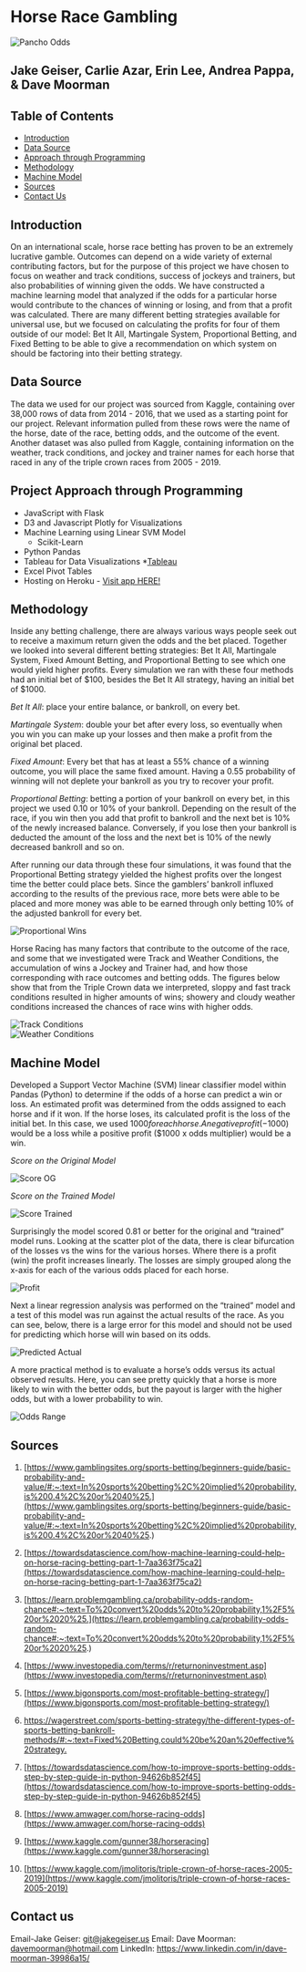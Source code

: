 # Horse Race Gambling

![Pancho Odds](static/images/ponchofood.jpg)

## Jake Geiser, Carlie Azar, Erin Lee, Andrea Pappa, & Dave Moorman

## Table of Contents
- [Introduction](#introduction)
- [Data Source](#data-source)
- [Approach through Programming](#project-approach-through-programming)
- [Methodology](#methodology)
- [Machine Model](#machine-model)
- [Sources](#sources)
- [Contact Us](#contact-us)


## Introduction
On an international scale, horse race betting has proven to be an extremely lucrative gamble. Outcomes can depend on a wide variety of external contributing factors, but for the purpose of this project we have chosen to focus on weather and track conditions, success of jockeys and trainers, but also probabilities of winning given the odds. We have constructed a machine learning model that analyzed if the odds for a particular horse would contribute to the chances of winning or losing, and from that a profit was calculated. There are many different betting strategies available for universal use, but we focused on calculating the profits for four of them outside of our model: Bet It All, Martingale System, Proportional Betting, and Fixed Betting to be able to give a recommendation on which system on should be factoring into their betting strategy.

## Data Source
The data we used for our project was sourced from Kaggle, containing over 38,000 rows of data from 2014 - 2016, that we used as a starting point for our project. Relevant information pulled from these rows were the name of the horse, date of the race, betting odds, and the outcome of the event. 
Another dataset was also pulled from Kaggle, containing information on the weather, track conditions, and jockey and trainer names for each horse that raced in any of the triple crown races from 2005 - 2019.

## Project Approach through Programming
* JavaScript with Flask
* D3 and Javascript Plotly for Visualizations
* Machine Learning using Linear SVM Model
  * Scikit-Learn
* Python Pandas
* Tableau for Data Visualizations
   *[Tableau](https://public.tableau.com/profile/david.moorman#!/vizhome/HorseRacingOddsBetting/OddsforBestChancetoWin?publish=yes)   
* Excel Pivot Tables
* Hosting on Heroku - <a href=https://final-jockey.herokuapp.com>Visit app HERE!</a>

## Methodology
Inside any betting challenge, there are always various ways people seek out to receive a maximum return given the odds and the bet placed. Together we looked into several different betting strategies: Bet It All, Martingale System, Fixed Amount Betting, and Proportional Betting to see which one would yield higher profits. Every simulation we ran with these four methods had an initial bet of $100, besides the Bet It All strategy, having an initial bet of $1000.

*Bet It All*: place your entire balance, or bankroll, on every bet.

*Martingale System*: double your bet after every loss, so eventually when you win you can make up your losses and then make a profit from the original bet placed.

*Fixed Amount*: Every bet that has at least a 55% chance of a winning outcome, you will place the same fixed amount. Having a 0.55 probability of winning will not deplete your bankroll as you try to recover your profit. 

*Proportional Betting*: betting a portion of your bankroll on every bet, in this project we used 0.10 or 10% of your bankroll. Depending on the result of the race, if you win then you add that profit to bankroll and the next bet is 10% of the newly increased balance. Conversely, if you lose then your bankroll is deducted the amount of the loss and the next bet is 10% of the newly decreased bankroll and so on. 

After running our data through these four simulations, it was found that the Proportional Betting strategy yielded the highest profits over the longest time the better could place bets. Since the gamblers’ bankroll influxed according to the results of the previous race, more bets were able to be placed and more money was able to be earned through only betting 10% of the adjusted bankroll for every bet.

![Proportional Wins](static/images/proportionalwin.png)

Horse Racing has many factors that contribute to the outcome of the race, and some that we investigated were Track and Weather Conditions, the accumulation of wins a Jockey and Trainer had, and how those corresponding with race outcomes and betting odds. The figures below show that from the Triple Crown data we interpreted, sloppy and fast track conditions resulted in higher amounts of wins; showery and cloudy weather conditions increased the chances of race wins with higher odds. 

![Track Conditions](static/images/Sheet7.png)  
![Weather Conditions](static/images/Sheet6.png)
  
## Machine Model
Developed a Support Vector Machine (SVM) linear classifier model within Pandas (Python) to determine if the odds of a horse can predict a win or loss.  An estimated profit was determined from the odds assigned to each horse and if it won.  If the horse loses, its calculated profit is the loss of the initial bet.  In this case, we used $1000 for each horse.  A negative profit (-$1000) would be a loss while a positive profit ($1000 x odds multiplier) would be a win.

_Score on the Original Model_

![Score OG](static/images/score_OG.png)
  
_Score on the Trained Model_

![Score Trained](static/images/score_trained.png)
  
Surprisingly the model scored 0.81 or better for the original and “trained” model runs.  Looking at the scatter plot of the data, there is clear bifurcation of the losses vs the wins for the various horses.  Where there is a profit (win) the profit increases linearly.  The losses are simply grouped along the x-axis for each of the various odds placed for each horse.

![Profit](static/images/profit.png)
  
Next a linear regression analysis was performed on the “trained” model and a test of this model was run against the actual results of the race.  As you can see, below, there is a large error for this model and should not be used for predicting which horse will win based on its odds.

![Predicted Actual](static/images/predict_actual.png)
  
A more practical method is to evaluate a horse’s odds versus its actual observed results.  Here, you can see pretty quickly that a horse is more likely to win with the better odds, but the payout is larger with the higher odds, but with a lower probability to win.

![Odds Range](static/images/odds_range.png)
  


## Sources
1. [https://www.gamblingsites.org/sports-betting/beginners-guide/basic-probability-and-value/#:~:text=In%20sports%20betting%2C%20implied%20probability,is%200.4%2C%20or%2040%25.](https://www.gamblingsites.org/sports-betting/beginners-guide/basic-probability-and-value/#:~:text=In%20sports%20betting%2C%20implied%20probability,is%200.4%2C%20or%2040%25.)

2. [https://towardsdatascience.com/how-machine-learning-could-help-on-horse-racing-betting-part-1-7aa363f75ca2](https://towardsdatascience.com/how-machine-learning-could-help-on-horse-racing-betting-part-1-7aa363f75ca2)

3. [https://learn.problemgambling.ca/probability-odds-random-chance#:~:text=To%20convert%20odds%20to%20probability,1%2F5%20or%2020%25.](https://learn.problemgambling.ca/probability-odds-random-chance#:~:text=To%20convert%20odds%20to%20probability,1%2F5%20or%2020%25.)

4. [https://www.investopedia.com/terms/r/returnoninvestment.asp](https://www.investopedia.com/terms/r/returnoninvestment.asp)

5. [https://www.bigonsports.com/most-profitable-betting-strategy/](https://www.bigonsports.com/most-profitable-betting-strategy/)

6. [https://wagerstreet.com/sports-betting-strategy/the-different-types-of-sports-betting-bankroll-methods/#:~:text=Fixed%20Betting,could%20be%20an%20effective%20strategy. ](https://wagerstreet.com/sports-betting-strategy/the-different-types-of-sports-betting-bankroll-methods/#:~:text=Fixed%20Betting,could%20be%20an%20effective%20strategy.)

7. [https://towardsdatascience.com/how-to-improve-sports-betting-odds-step-by-step-guide-in-python-94626b852f45](https://towardsdatascience.com/how-to-improve-sports-betting-odds-step-by-step-guide-in-python-94626b852f45)

8. [https://www.amwager.com/horse-racing-odds](https://www.amwager.com/horse-racing-odds)

9. [https://www.kaggle.com/gunner38/horseracing](https://www.kaggle.com/gunner38/horseracing)

10. [https://www.kaggle.com/jmolitoris/triple-crown-of-horse-races-2005-2019](https://www.kaggle.com/jmolitoris/triple-crown-of-horse-races-2005-2019)


## Contact us
Email-Jake Geiser: git@jakegeiser.us
Email: Dave Moorman: davemoorman@hotmail.com LinkedIn: https://www.linkedin.com/in/dave-moorman-39986a15/

